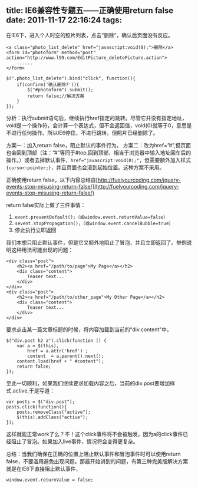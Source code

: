 title: IE6兼容性专题五——正确使用return false
date: 2011-11-17 22:16:24
tags:
---
在IE6下，进入个人时空的照片列表，点击“删除”，确认后页面没有反应。

	<a class="photo_list_delete" href="javascript:void(0);">删除</a>
	<form id="photoform" method="post" action="http://www.l99.com/EditPicture_deletePicture.action">
		......
	</form>

	$(".photo_list_delete").bind("click", function(){
		if(confirm('确认删除?')){
			$("#photoform").submit();
			return false;//解决方案
		}
	});

分析：执行submit语句后，继续执行href指定的跳转。尽管它并没有指定地址，void是一个操作符，会计算一个表达式，但不会返回值，void(0)就等于0，意思是不进行任何操作。所以IE6停住，不进行跳转，但照片已经删除了。 

方案一：加入return false，阻止默认的事件行为。
方案二：改为href=”#”,但页面也会回到顶部（注：”#”等同于#top,回到顶部，相当于浏览器中输入地址回车后的操作。）或者去掉默认事件，`href="javascript:void(0);"`，但需要额外加入样式`{cursor:pointer;}`，并且页面也会滚到起始位置。这种方案不采用。

正确使用return false，以下内容总结自[http://fuelyourcoding.com/jquery-events-stop-misusing-return-false/](http://fuelyourcoding.com/jquery-events-stop-misusing-return-false/)

return false实际上做了三件事情：
  1. `event.preventDefault();（或window.event.returnValue=false）`
  2. `sevent.stopPropagation();（或window.event.cancelBubble=true）`
  3. 停止执行立即返回

我们本想只阻止默认事件，但是它又额外地阻止了冒泡，并且立即返回了。举例说明这种用法可能出现的问题：
	
	<div class="post">
		<h2><a href="/path/to/page">My Page</a></h2>
		<div class="content">
			Teaser text...
		</div>
	</div>
	<div class="post">
		<h2><a href="/path/to/other_page">My Other Page</a></h2>
		<div class="content">
			Teaser text...
		</div>
	</div>

要求点击某一篇文章标题的时候，将内容加载到当前的“div.content”中。

	$("div.post h2 a").click(function () {
    	var a = $(this),
        	href = a.attr('href') ;
        	content  = a.parent().next();
		content.load(href + " #content");
		return false;
	});

至此一切顺利，如果我们继续要求加载内容之后，当前的div.post要增加样式.active,于是写道：

	var posts = $("div.post");
	posts.click(function(){
	    posts.removeClass("active");
	    $(this).addClass("active");
	});

这样就能正常work了么？不！这个click事件将不会被触发，因为a的click事件已经阻止了冒泡。如果加入live事件，情况将会变得更复杂。

总结：当我们确保在正确的位置上阻止默认事件和冒泡事件时可以使用return false，不要滥用避免出现问题。那最开始讲到的问题，有第三种完美版解决方案就是在IE6下直接阻止默认事件，
	
	window.event.returnValue = false;
